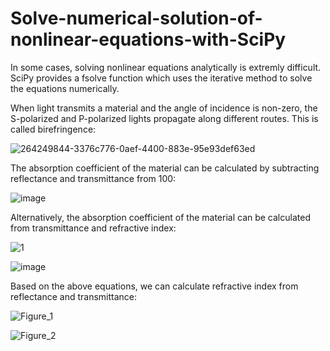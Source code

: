 # Solve-numerical-solution-of-nonlinear-equations-with-SciPy
In some cases, solving nonlinear equations analytically is extremly difficult. SciPy provides a fsolve function which uses the iterative method to solve the equations numerically.

When light transmits a material and the angle of incidence is non-zero, the S-polarized and P-polarized lights propagate along different routes. This is called birefringence:

![264249844-3376c776-0aef-4400-883e-95e93def63ed](https://github.com/hanfei1986/Solve-numerical-solution-of-nonlinear-equations-with-SciPy/assets/59255164/9cbbc3df-c0fd-4496-b261-411422c429c7)

The absorption coefficient of the material can be calculated by subtracting reflectance and transmittance from 100:

![image](https://github.com/hanfei1986/Solve-numerical-solution-of-nonlinear-equations-with-SciPy/assets/59255164/25ef8a2a-dcd8-4a91-bd57-7279cd4f5049)

Alternatively, the absorption coefficient of the material can be calculated from transmittance and refractive index:

![1](https://github.com/hanfei1986/Solve-numerical-solution-of-nonlinear-equations-with-SciPy/assets/59255164/0b3ce994-a296-4f0b-8934-d2d5e5ad8f28)

![image](https://github.com/hanfei1986/Solve-numerical-solution-of-nonlinear-equations-with-SciPy/assets/59255164/787984da-132c-422f-8c63-2e66068511ae)

Based on the above equations, we can calculate refractive index from reflectance and transmittance:

![Figure_1](https://github.com/hanfei1986/Solve-numerical-solution-of-nonlinear-equations-with-SciPy/assets/59255164/52d9f932-cfdc-445d-a68a-54d65e172a55)

![Figure_2](https://github.com/hanfei1986/Solve-numerical-solution-of-nonlinear-equations-with-SciPy/assets/59255164/3658f066-0557-416d-bae3-2eee54e7e455)



